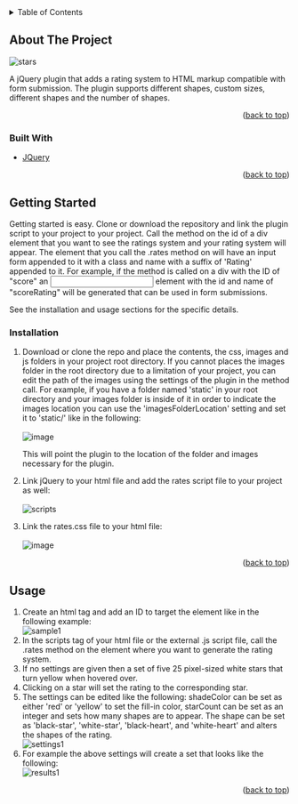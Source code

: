 
<div id="top"></div>
<!-- TABLE OF CONTENTS -->
<details>
  <summary>Table of Contents</summary>
  <ol>
    <li>
      <a href="#about-the-project">About The Project</a>
    </li>
    <li>
      <a href="#getting-started">Getting Started</a>
      <ul>
        <li><a href="#installation">Installation</a></li>
      </ul>
    </li>
    <li><a href="#usage">Usage</a></li>
  </ol>
</details>



<!-- ABOUT THE PROJECT -->
## About The Project

![stars][stars]

A jQuery plugin that adds a rating system to HTML markup compatible with form submission.
The plugin supports different shapes, custom sizes, different shapes and the number of shapes.

<p align="right">(<a href="#top">back to top</a>)</p>




### Built With

* [JQuery](https://jquery.com)

<p align="right">(<a href="#top">back to top</a>)</p>



<!-- GETTING STARTED -->
## Getting Started

Getting started is easy.
Clone or download the repository and link the plugin script to your project to your project. Call the method on the id of a div element that you want to see the ratings system and your rating system will appear. The element that you call the .rates method on will have an input form appended to it with a class and name with a suffix of 'Rating' appended to it. For example, if the method is called on a div with the ID of "score" an <input> element with the id and name of "scoreRating" will be generated that can be used in form submissions.
  
See the installation and usage sections for the specific details.

### Installation

1. Download or clone the repo and place the contents, the css, images and js folders in your project root directory. If you cannot places the images folder in the root directory due to a limitation of your project, you can edit the path of the images using the settings of the plugin in the method call. For example, if you have a folder named 'static' in your root directory and your images folder is inside of it in order to indicate the images location you can use the 'imagesFolderLocation' setting and set it to 'static/' like in the following:<br/><br/>
  ![image](https://user-images.githubusercontent.com/84114638/143951899-1b201535-300d-41e7-9635-bfc23b765175.png)
  
    This will point the plugin to the location of the folder and images necessary for the plugin.

2. Link jQuery to your html file and add the rates script file to your project as well:<br/><br/>
![scripts](https://user-images.githubusercontent.com/84114638/143790539-3a0ce527-06c4-43d4-9b66-a7b4297a260e.png)
  

3. Link the rates.css file to your html file: <br/><br/>
![image](https://user-images.githubusercontent.com/84114638/143952875-7b9c973f-6584-4214-9abe-ad9ea900facd.png)


<p align="right">(<a href="#top">back to top</a>)</p>


<!-- USAGE EXAMPLES -->
## Usage

1. Create an html tag and add an ID to target the element like in the following example: <br />
![sample1](https://user-images.githubusercontent.com/84114638/143790472-ea4792e9-841a-4a3f-9bbd-4d5c08fb0d43.png)
2. In the scripts tag of your html file or the external .js script file, call the .rates method on the element where you want to generate the rating system.
3. If no settings are given then a set of five 25 pixel-sized white stars that turn yellow when hovered over. 
4. Clicking on a star will set the rating to the corresponding star. 
5. The settings can be edited like the following: shadeColor can be set as either 'red' or 'yellow' to set the fill-in color, starCount can be set as an integer and sets how many shapes are to appear. The shape can be set as 'black-star', 'white-star', 'black-heart', and 'white-heart' and alters the shapes of the rating. <br/>
![settings1](https://user-images.githubusercontent.com/84114638/143791415-69a6719a-dff6-48a2-a899-7d419d0a76e2.png) <br/>
6. For example the above settings will create a set that looks like the following: <br/>
![results1](https://user-images.githubusercontent.com/84114638/143791161-3d70c598-0960-4abc-a1b5-a01aeafca9b6.png)


<p align="right">(<a href="#top">back to top</a>)</p>


<!-- MARKDOWN LINKS & IMAGES -->
[stars]: https://user-images.githubusercontent.com/84114638/143788850-11921f98-c9a7-445a-a6b7-0c1bd0e18ad0.png




